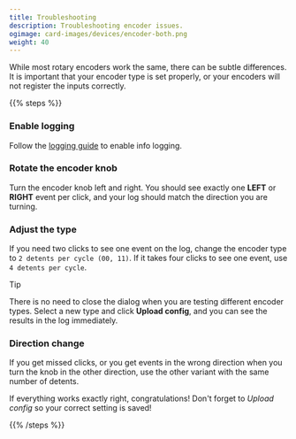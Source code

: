 ```yaml
---
title: Troubleshooting
description: Troubleshooting encoder issues.
ogimage: card-images/devices/encoder-both.png
weight: 40
---
```


While most rotary encoders work the same, there can be subtle differences.
It is important that your encoder type is set properly, or your encoders
will not register the inputs correctly.

{{% steps %}}

### Enable logging

Follow the [logging guide](/guides/sharing-logs/) to enable info logging.

### Rotate the encoder knob

Turn the encoder knob left and right. You should see exactly one **LEFT** or **RIGHT**
event per click, and your log should match the direction you are turning.

### Adjust the type

If you need two clicks to see one event on the log, change the encoder type to
`2 detents per cycle (00, 11)`. If it takes four clicks to see one event, use
`4 detents per cycle`.

> [!TIP]
> There is no need to close the dialog when you are testing different encoder types.
> Select a new type and click **Upload config**, and you can see the results in the
> log immediately.

### Direction change

If you get missed clicks, or you get events in the wrong direction when you turn
the knob in the other direction, use the other variant with the same number of detents.

If everything works exactly right, congratulations! Don't forget to *Upload config* 
so your correct setting is saved!

{{% /steps %}}
